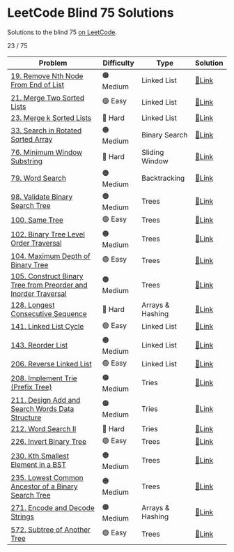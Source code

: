 # LeetCode Blind 75 Solutions
Solutions to the blind 75 [on LeetCode](https://leetcode.com/discuss/general-discussion/460599/blind-75-leetcode-questions).

23 / 75

| Problem | Difficulty | Type | Solution |
| --- | --- | --- | --- |
| [19. Remove Nth Node From End of List](https://leetcode.com/problems/remove-nth-node-from-end-of-list/) | 🟠 Medium | Linked List | [🔗Link](019-remove-nth-node-from-end-of-list) |
| [21. Merge Two Sorted Lists](https://leetcode.com/problems/merge-two-sorted-lists/) | 🟢 Easy | Linked List | [🔗Link](021-merge-two-sorted-lists) |
| [23. Merge k Sorted Lists](https://leetcode.com/problems/merge-k-sorted-lists/) | 🔴 Hard | Linked List | [🔗Link](023-merge-k-sorted-lists) |
| [33. Search in Rotated Sorted Array](https://leetcode.com/problems/search-in-rotated-sorted-array/) | 🟠 Medium | Binary Search | [🔗Link](033-search-in-rotated-sorted-array) |
| [76. Minimum Window Substring](https://leetcode.com/problems/minimum-window-substring/) | 🔴 Hard | Sliding Window | [🔗Link](076-minimum-window-substring) |
| [79. Word Search](https://leetcode.com/problems/word-search/) | 🟠 Medium | Backtracking | [🔗Link](079-word-search) |
| [98. Validate Binary Search Tree](https://leetcode.com/problems/validate-binary-search-tree/) | 🟠 Medium | Trees | [🔗Link](098-validate-binary-search-tree) |
| [100. Same Tree](https://leetcode.com/problems/same-tree/) | 🟢 Easy | Trees | [🔗Link](100-same-tree) |
| [102. Binary Tree Level Order Traversal](https://leetcode.com/problems/binary-tree-level-order-traversal/) | 🟠 Medium | Trees | [🔗Link](102-binary-tree-level-order-traversal) |
| [104. Maximum Depth of Binary Tree](https://leetcode.com/problems/maximum-depth-of-binary-tree/) | 🟢 Easy | Trees | [🔗Link](104-maximum-depth-of-binary-tree) |
| [105. Construct Binary Tree from Preorder and Inorder Traversal](https://leetcode.com/problems/construct-binary-tree-from-preorder-and-inorder-traversal/) | 🟠 Medium | Trees | [🔗Link](105-construct-binary-tree-from-preorder-and-inorder-traversal) |
| [128. Longest Consecutive Sequence](https://leetcode.com/problems/longest-consecutive-sequence/) | 🔴 Hard | Arrays & Hashing | [🔗Link](128-longest-consecutive-sequence) |
| [141. Linked List Cycle](https://leetcode.com/problems/linked-list-cycle/) | 🟢 Easy | Linked List | [🔗Link](141-linked-list-cycle) |
| [143. Reorder List](https://leetcode.com/problems/reorder-list/) | 🟠 Medium | Linked List | [🔗Link](143-reorder-list) |
| [206. Reverse Linked List](https://leetcode.com/problems/reverse-linked-list/) | 🟢 Easy | Linked List | [🔗Link](206-reverse-linked-list) |
| [208. Implement Trie (Prefix Tree)](https://leetcode.com/problems/implement-trie-prefix-tree/) | 🟠 Medium | Tries | [🔗Link](208-implement-trie-prefix-tree) |
| [211. Design Add and Search Words Data Structure](https://leetcode.com/problems/design-add-and-search-words-data-structure/) | 🟠 Medium | Tries | [🔗Link](211-design-add-and-search-words-data-structure) |
| [212. Word Search II](https://leetcode.com/problems/word-search-ii/) | 🔴 Hard | Tries | [🔗Link](212-word-search-ii) |
| [226. Invert Binary Tree](https://leetcode.com/problems/invert-binary-tree/) | 🟢 Easy | Trees | [🔗Link](226-invert-binary-tree) |
| [230. Kth Smallest Element in a BST](https://leetcode.com/problems/kth-smallest-element-in-a-bst/) | 🟠 Medium | Trees | [🔗Link](230-kth-smallest-element-in-a-bst) |
| [235. Lowest Common Ancestor of a Binary Search Tree](https://leetcode.com/problems/lowest-common-ancestor-of-a-binary-search-tree/) | 🟠 Medium | Trees | [🔗Link](235-lowest-common-ancestor-of-a-binary-search-tree) |
| [271. Encode and Decode Strings](https://leetcode.com/problems/encode-and-decode-strings/) | 🟠 Medium | Arrays & Hashing | [🔗Link](271-encode-and-decode-strings) |
| [572. Subtree of Another Tree](https://leetcode.com/problems/subtree-of-another-tree/) | 🟢 Easy | Trees | [🔗Link](572-subtree-of-another-tree) |
